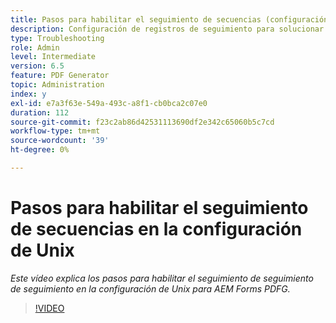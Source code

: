 ```yaml
---
title: Pasos para habilitar el seguimiento de secuencias (configuración de Unix)
description: Configuración de registros de seguimiento para solucionar problemas del PDF Generator
type: Troubleshooting
role: Admin
level: Intermediate
version: 6.5
feature: PDF Generator
topic: Administration
index: y
exl-id: e7a3f63e-549a-493c-a8f1-cb0bca2c07e0
duration: 112
source-git-commit: f23c2ab86d42531113690df2e342c65060b5c7cd
workflow-type: tm+mt
source-wordcount: '39'
ht-degree: 0%

---
```


# Pasos para habilitar el seguimiento de secuencias en la configuración de Unix

*Este vídeo explica los pasos para habilitar el seguimiento de seguimiento de seguimiento en la configuración de Unix para AEM Forms PDFG.*

>[!VIDEO](https://video.tv.adobe.com/v/335525?quality=12&learn=on)
